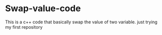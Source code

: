 # Swap-value-code
This is a c++ code that basically swap the value of two variable. just trying my first repository
